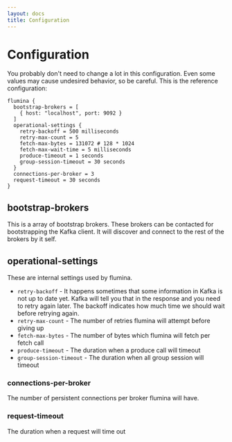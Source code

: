 ```yaml
---
layout: docs
title: Configuration
---
```


# Configuration

You probably don't need to change a lot in this configuration. Even some values may cause undesired behavior, so be careful. This is the reference configuration:

```
flumina {
  bootstrap-brokers = [
    { host: "localhost", port: 9092 }
  ]
  operational-settings {
    retry-backoff = 500 milliseconds
    retry-max-count = 5
    fetch-max-bytes = 131072 # 128 * 1024
    fetch-max-wait-time = 5 milliseconds
    produce-timeout = 1 seconds
    group-session-timeout = 30 seconds
  }
  connections-per-broker = 3
  request-timeout = 30 seconds
}
```

## bootstrap-brokers

This is a array of bootstrap brokers. These brokers can be contacted for bootstrapping the Kafka client. It will discover and connect to the rest of the brokers by it self.

## operational-settings

These are internal settings used by flumina.

- `retry-backoff` - It happens sometimes that some information in Kafka is not up to date yet. Kafka will tell you that in the response and you need to retry again later. The backoff indicates how much time we should wait before retrying again.
- `retry-max-count` - The number of retries flumina will attempt before giving up
- `fetch-max-bytes` - The number of bytes which flumina will fetch per fetch call
- `produce-timeout` - The duration when a produce call will timeout
- `group-session-timeout` - The duration when all group session will timeout

### connections-per-broker

The number of persistent connections per broker flumina will have.

### request-timeout

The duration when a request will time out